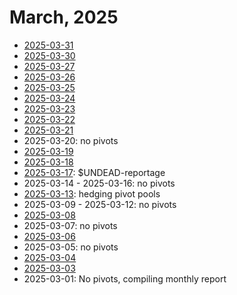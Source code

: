 # March, 2025

* [2025-03-31](31)
* [2025-03-30](30)
* [2025-03-27](27)
* [2025-03-26](26)
* [2025-03-25](25)
* [2025-03-24](24)
* [2025-03-23](23)
* [2025-03-22](22)
* [2025-03-21](21)
* 2025-03-20: no pivots
* [2025-03-19](19)
* [2025-03-18](18)
* [2025-03-17](17): $UNDEAD-reportage
* 2025-03-14 - 2025-03-16: no pivots
* [2025-03-13](13): hedging pivot pools
* 2025-03-09 - 2025-03-12: no pivots
* [2025-03-08](08)
* 2025-03-07: no pivots
* [2025-03-06](06)
* 2025-03-05: no pivots
* [2025-03-04](04)
* [2025-03-03](03)
* 2025-03-01: No pivots, compiling monthly report
